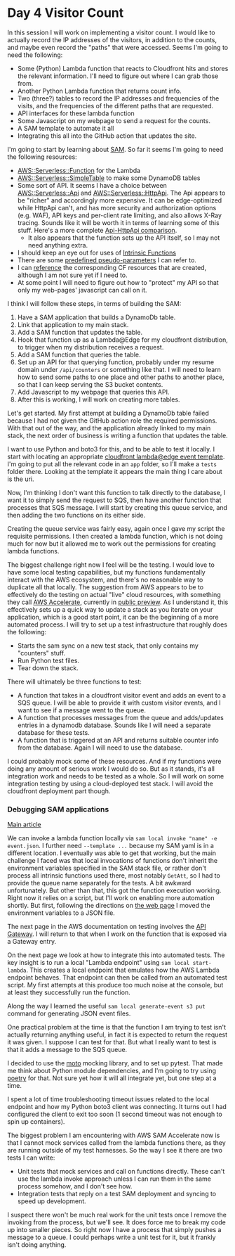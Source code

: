 # Day 4 Visitor Count

In this session I will work on implementing a visitor count. I would like to actually record the IP addresses of the visitors, in addition to the counts, and maybe even record the "paths" that were accessed. Seems I'm going to need the following:

- Some (Python) Lambda function that reacts to Cloudfront hits and stores the relevant information. I'll need to figure out where I can grab those from.
- Another Python Lambda function that returns count info.
- Two (three?) tables to record the IP addresses and frequencies of the visits, and the frequencies of the different paths that are requested.
- API interfaces for these lambda function
- Some Javascript on my webpage to send a request for the counts.
- A SAM template to automate it all
- Integrating this all into the GitHub action that updates the site.

I'm going to start by learning about [SAM](https://docs.aws.amazon.com/serverless-application-model/index.html). So far it seems I'm going to need the following resources:

- [AWS::Serverless::Function](https://docs.aws.amazon.com/serverless-application-model/latest/developerguide/sam-resource-function.html) for the Lambda
- [AWS::Serverless::SimpleTable](https://docs.aws.amazon.com/serverless-application-model/latest/developerguide/sam-resource-simpletable.html) to make some DynamoDB tables
- Some sort of API. It seems I have a choice between [AWS::Serverless::Api](https://docs.aws.amazon.com/serverless-application-model/latest/developerguide/sam-resource-api.html) and [AWS::Serverless::HttpApi](https://docs.aws.amazon.com/serverless-application-model/latest/developerguide/sam-resource-httpapi.html). The Api appears to be "richer" and accordingly more expensive. It can be edge-optimized while HttpApi can't, and has more security and authorization options (e.g. WAF), API keys and per-client rate limiting, and also allows X-Ray tracing. Sounds like it will be worth it in terms of learning some of this stuff. Here's a more complete [Api-HttpApi comparison](https://docs.aws.amazon.com/apigateway/latest/developerguide/http-api-vs-rest.html).
  - It also appears that the function sets up the API itself, so I may not need anything extra.
- I should keep an eye out for uses of [Intrinsic Functions](https://docs.aws.amazon.com/AWSCloudFormation/latest/UserGuide/intrinsic-function-reference.html)
- There are some [predefined pseudo-parameters](https://docs.aws.amazon.com/AWSCloudFormation/latest/UserGuide/pseudo-parameter-reference.html) I can refer to.
- I can [reference](https://docs.aws.amazon.com/serverless-application-model/latest/developerguide/sam-specification-generated-resources.html) the corresponding CF resources that are created, although I am not sure yet if I need to.
- At some point I will need to figure out how to "protect" my API so that only my web-pages' javascript can call on it.

I think I will follow these steps, in terms of building the SAM:

1. Have a SAM application that builds a DynamoDb table.
2. Link that application to my main stack.
3. Add a SAM function that updates the table.
4. Hook that function up as a Lambda@Edge for my cloudfront distribution, to trigger when my distribution receives a request.
5. Add a SAM function that queries the table.
6. Set up an API for that querying function, probably under my resume domain under `/api/counters` or something like that. I will need to learn how to send some paths to one place and other paths to another place, so that I can keep serving the S3 bucket contents.
7. Add Javascript to my webpage that queries this API.
8. After this is working, I will work on creating more tables.

Let's get started. My first attempt at building a DynamoDb table failed because I had not given the GitHub action role the required permissions. With that out of the way, and the application already linked to my main stack, the next order of business is writing a function that updates the table.

I want to use Python and boto3 for this, and to be able to test it locally. I start with locating an appropriate [cloudfront lambda@edge event template](https://docs.aws.amazon.com/AmazonCloudFront/latest/DeveloperGuide/lambda-event-structure.html). I'm going to put all the relevant code in an `app` folder, so I'll make a `tests` folder there. Looking at the template it appears the main thing I care about is the uri.

Now, I'm thinking I don't want this function to talk directly to the database, I want it to simply send the request to SQS, then have another function that processes that SQS message. I will start by creating this queue service, and then adding the two functions on its either side.

Creating the queue service was fairly easy, again once I gave my script the requisite permissions. I then created a lambda function, which is not doing much for now but it allowed me to work out the permissions for creating lambda functions.

The biggest challenge right now I feel will be the testing. I would love to have some local testing capabilities, but my functions fundamentally interact with the AWS ecosystem, and there's no reasonable way to duplicate all that locally. The suggestion from AWS appears to be to effectively do the testing on actual "live" cloud resources, with something they call [AWS Accelerate](https://aws.amazon.com/blogs/compute/accelerating-serverless-development-with-aws-sam-accelerate/?sc_icampaign=launch_sam-accelerate&sc_ichannel=ha&sc_icontent=awssm-9887_launch&sc_iplace=ribbon&trk=ha_awssm-9887_launch), currently in [public preview](https://docs.aws.amazon.com/serverless-application-model/latest/developerguide/accelerate-getting-started.html). As I understand it, this effectively sets up a quick way to update a stack as you iterate on your application, which is a good start point, it can be the beginning of a more automated process. I will try to set up a test infrastructure that roughly does the following:

- Starts the sam sync on a new test stack, that only contains my "counters" stuff.
- Run Python test files.
- Tear down the stack.

There will ultimately be three functions to test:

- A function that takes in a cloudfront visitor event and adds an event to a SQS queue. I will be able to provide it with custom visitor events, and I want to see if a message went to the queue.
- A function that processes messages from the queue and adds/updates entries in a dynamodb database. Sounds like I will need a separate database for these tests.
- A function that is triggered at an API and returns suitable counter info from the database. Again I will need to use the database.

I could probably mock some of these resources. And if my functions were doing any amount of serious work I would do so. But as it stands, it's all integration work and needs to be tested as a whole. So I will work on some integration testing by using a cloud-deployed test stack. I will avoid the cloudfront deployment part though.

### Debugging SAM applications

[Main article](https://docs.aws.amazon.com/serverless-application-model/latest/developerguide/serverless-test-and-debug.html)

We can invoke a lambda function locally via `sam local invoke "name" -e event.json`. I further need `--template ...` because my SAM yaml is in a different location. I eventually was able to get that working, but the main challenge I faced was that local invocations of functions don't inherit the environment variables specified in the SAM stack file, or rather don't process all intrinsic functions used there, most notably `GetAtt`, so I had to provide the queue name separately for the tests. A bit awkward unfortunately. But other than that, this got the function execution working. Right now it relies on a script, but I'll work on enabling more automation shortly. But first, following the directions on [the web page](https://docs.aws.amazon.com/serverless-application-model/latest/developerguide/serverless-sam-cli-using-invoke.html) I moved the environment variables to a JSON file.

The next page in the AWS documentation on testing involves the [API Gateway](https://docs.aws.amazon.com/serverless-application-model/latest/developerguide/serverless-sam-cli-using-start-api.html). I will return to that when I work on the function that is exposed via a Gateway entry.

On the next page we look at how to integrate this into automated tests. The key insight is to run a local "Lambda endpoint" using `sam local start-lambda`. This creates a local endpoint that emulates how the AWS Lambda endpoint behaves. That endpoint can then be called from an automated test script. My first attempts at this produce too much noise at the console, but at least they successfully run the function.

Along the way I learned the useful `sam local generate-event s3 put` command for generating JSON event files.

One practical problem at the time is that the function I am trying to test isn't actually returning anything useful, in fact it is expected to return the request it was given. I suppose I can test for that. But what I really want to test is that it adds a message to the SQS queue.

I decided to use the [moto](http://docs.getmoto.org/en/latest/index.html) mocking library, and to set up pytest. That made me think about Python module dependencies, and I'm going to try using [poetry](https://python-poetry.org/docs/) for that. Not sure yet how it will all integrate yet, but one step at a time.

I spent a lot of time troubleshooting timeout issues related to the local endpoint and how my Python boto3 client was connecting. It turns out I had configured the client to exit too soon (1 second timeout was not enough to spin up containers).

The biggest problem I am encountering with AWS SAM Accelerate now is that I cannot mock services called from the lambda functions there, as they are running outside of my test harnesses. So the way I see it there are two tests I can write:

- Unit tests that mock services and call on functions directly. These can't use the lambda invoke approach unless I can run them in the same process somehow, and I don't see how.
- Integration tests that reply on a test SAM deployment and syncing to speed up development.

I suspect there won't be much real work for the unit tests once I remove the invoking from the process, but we'll see. It does force me to break my code up into smaller pieces. So right now I have a process that simply pushes a message to a queue. I could perhaps write a unit test for it, but it frankly isn't doing anything.
